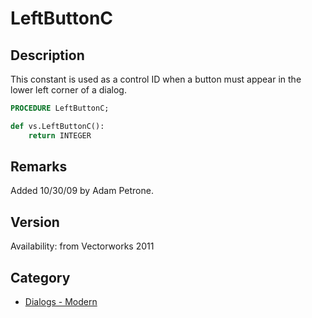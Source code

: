 # LeftButtonC

## Description
This constant is used as a control ID when a button must appear in the lower left corner of a dialog.

```pascal
PROCEDURE LeftButtonC;
```

```python
def vs.LeftButtonC():
    return INTEGER
```

## Remarks
Added 10/30/09 by Adam Petrone.

## Version
Availability: from Vectorworks 2011

## Category
* [Dialogs - Modern](../Categories/Dialogs%20-%20Modern.md)
